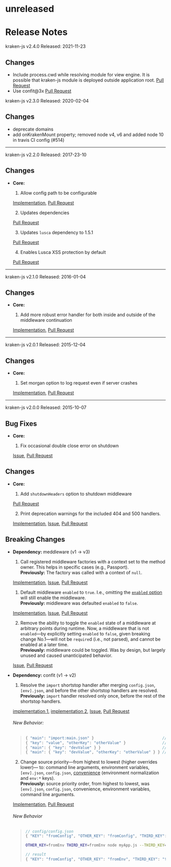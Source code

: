 # unreleased

# Release Notes

kraken-js v2.4.0
Released: 2021-11-23

## Changes

- Include process.cwd while resolving module for view engine. It is possible that kraken-js module is deployed outside application root. [Pull Request](https://github.com/krakenjs/kraken-js/pull/526)
- Use confit@3x [Pull Request](https://github.com/krakenjs/kraken-js/pull/527)

kraken-js v2.3.0
Released: 2020-02-04

## Changes

- deprecate domains
- add onKrakenMount property; removed node v4, v6 and added node 10 in travis CI config (#514)

---

kraken-js v2.2.0
Released: 2017-23-10

## Changes

  * **Core:**

    1. Allow config path to be configurable

      [Implementation](https://github.com/krakenjs/kraken-js/commit/6a643e5c740a21740a2adfd81a12ea0518755db7), [Pull Request](https://github.com/krakenjs/kraken-js/pull/473)

    2. Updates dependencies

      [Pull Request](https://github.com/krakenjs/kraken-js/pull/481)

    3. Updates `lusca` dependency to 1.5.1

      [Pull Request](https://github.com/krakenjs/kraken-js/pull/493)

    4. Enables Lusca XSS protection by default

      [Pull Request](https://github.com/krakenjs/kraken-js/pull/477)

---

kraken-js v2.1.0
Released: 2016-01-04

## Changes

  * **Core:**

    1. Add more robust error handler for both inside and outside of the middleware continuation

      [Implementation](https://github.com/krakenjs/kraken-js/compare/v2.0.1...v2.1.0), [Pull Request](https://github.com/krakenjs/kraken-js/pull/435)

---

kraken-js v2.0.1
Released: 2015-12-04

## Changes

  * **Core:**

    1. Set morgan option to log request even if server crashes

      [Implementation](https://github.com/krakenjs/kraken-js/commit/8febdea2423ce76608cc5167575f69a68eb97787), [Pull Request](https://github.com/krakenjs/kraken-js/pull/430)

---

kraken-js v2.0.0
Released: 2015-10-07

## Bug Fixes

  * **Core:**

    1. Fix occasional double close error on shutdown

      [Issue](https://github.com/krakenjs/kraken-js/issues/402), [Pull Request](https://github.com/krakenjs/kraken-js/pull/419)

## Changes

  * **Core:**

    1. Add `shutdownHeaders` option to shutdown middleware

      [Pull Request](https://github.com/krakenjs/kraken-js/pull/373)

    2. Print deprecation warnings for the included 404 and 500 handlers.

      [Implementation](https://github.com/krakenjs/kraken-js/commit/a6b3fae2ba25703573c317143ad4d2a1a9c3a937), [Issue](https://github.com/krakenjs/kraken-js/issues/359), [Pull Request](https://github.com/krakenjs/kraken-js/pull/361)

## Breaking Changes

  * **Dependency:** meddleware (v1 -> v3)

    1. Call registered middleware factories with a context set to the method owner. This helps in specific cases (e.g., Passport).  
    **Previously:** The factory was called with a context of `null`.

      [Implementation](https://github.com/krakenjs/meddleware/blob/ffb855528d1ceafed12b9c185d093561fd6bb7e1/index.js#L97), [Issue](https://github.com/krakenjs/meddleware/issues/26), [Pull Request](https://github.com/krakenjs/meddleware/pull/29)

    1. Default middleware `enabled` to `true`. I.e., omitting the [`enabled` option](https://github.com/krakenjs/meddleware/blob/01c2c8fbeade81eac8ea295ae30c5bcc1ed2d446/README.md#options) will still enable the middleware.  
      **Previously:** middleware was defaulted `enabled` to `false`.

      [Implementation](https://github.com/krakenjs/meddleware/blob/01c2c8fbeade81eac8ea295ae30c5bcc1ed2d446/index.js#L171-L173), [Issue](https://github.com/krakenjs/meddleware/issues/13), [Pull Request](https://github.com/krakenjs/meddleware/pull/17)

    2. Remove the ability to toggle the `enabled` state of a middleware at arbitrary points during runtime. Now, a middleware that is not `enabled`—by explicitly setting `enabled` to `false`, given breaking change No.1—will not be `require`d (i.e., not parsed), and cannot be enabled at a later time.  
      **Previously:** middleware could be toggled. Was by design, but largely unused and caused unanticipated behavior.

      [Issue](https://github.com/krakenjs/meddleware/issues/20), [Pull Request](https://github.com/krakenjs/meddleware/pull/25)

  * **Dependency:** confit (v1 -> v2)

    1. Resolve the `import` shortstop handler after merging `config.json`, `[env].json`, and before the other shortstop handlers are resolved.  
    **Previously:** `import` handler resolved only once, before the rest of the shortstop handlers.

      [implementation 1](https://github.com/krakenjs/confit/blob/59feac850a6dfb86ac524f4e14736f167ab215c1/lib/factory.js#L35-L44), [implementation 2](https://github.com/krakenjs/confit/blob/59feac850a6dfb86ac524f4e14736f167ab215c1/lib/factory.js#L61), [Issue](https://github.com/krakenjs/confit/issues/26), [Pull Request](https://github.com/krakenjs/confit/pull/35)

      ###### New Behavior:

      >``` js
      >{ "main": "import:main.json" }                              // config/config.json
      >{ "key": "value", "otherKey": "otherValue" }                // config/main.json
      >{ "main": { "key": "devValue" } }                           // config/dev.json
      >{ "main": { "key": "devValue", "otherKey": "otherValue" } } // result
      >```

    2. Change source priority—from highest to lowest (higher overrides lower)— to: command line arguments, environment variables, `[env].json`, `config.json`, [convenience](https://github.com/krakenjs/confit/blob/59feac850a6dfb86ac524f4e14736f167ab215c1/lib/provider.js#L57-L80) (environment normalization and `env:*` keys).  
    **Previously:** source priority order, from highest to lowest, was `[env].json`, `config.json`, convenience, environment variables, command line arguments.

      [Implementation](https://github.com/krakenjs/confit/blob/59feac850a6dfb86ac524f4e14736f167ab215c1/lib/factory.js#L33-L46), [Pull Request](https://github.com/krakenjs/confit/pull/34)

      ###### New Behavior

      >``` js
      >// config/config.json
      >{ "KEY": "fromConfig", "OTHER_KEY": "fromConfig", "THIRD_KEY": "fromConfig" }
      >```
      >
      >``` sh
      >OTHER_KEY=fromEnv THIRD_KEY=fromEnv node myApp.js --THIRD_KEY=fromArgv
      >```
      >
      >``` js
      >// result
      >{ "KEY": "fromConfig", "OTHER_KEY": "fromEnv", "THIRD_KEY": "fromArgv" }
      >```
